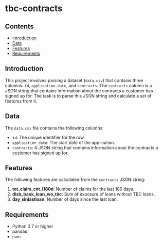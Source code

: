 # tbc-contracts

## Contents

- [Introduction](#introduction)
- [Data](#data)
- [Features](#features)
- [Requirements](#requirements)


## Introduction

This project involves parsing a dataset (`data.csv`) that contains three columns: `id`, `application_date`, and `contracts`. The `contracts` column is a JSON string that contains information about the contracts a customer has signed up for. The task is to parse this JSON string and calculate a set of features from it.

## Data

The `data.csv` file contains the following columns:
- `id`: The unique identifier for the row.
- `application_date`: The start date of the application.
- `contracts`: A JSON string that contains information about the contracts a customer has signed up for.

## Features

The following features are calculated from the `contracts` JSON string:

1. **tot_claim_cnt_l180d**: Number of claims for the last 180 days.
2. **disb_bank_loan_wo_tbc**: Sum of exposure of loans without TBC loans.
3. **day_sinlastloan**: Number of days since the last loan.

## Requirements

- Python 3.7 or higher
- pandas
- json



